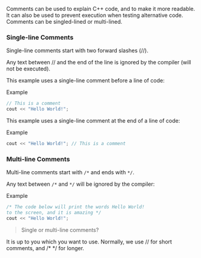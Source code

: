 Comments can be used to explain C++ code, and to make it more readable. It can also be used to prevent execution when testing alternative code. Comments can be singled-lined or multi-lined.

### Single-line Comments
Single-line comments start with two forward slashes (//).

Any text between // and the end of the line is ignored by the compiler (will not be executed).

This example uses a single-line comment before a line of code:

Example
```c++
// This is a comment
cout << "Hello World!";
```

This example uses a single-line comment at the end of a line of code:

Example
```cpp
cout << "Hello World!"; // This is a comment
```

### Multi-line Comments
Multi-line comments start with `/*` and ends with `*/`.

Any text between `/*` and `*/` will be ignored by the compiler:

Example
```cpp
/* The code below will print the words Hello World!
to the screen, and it is amazing */
cout << "Hello World!";
```
> Single or multi-line comments?

It is up to you which you want to use. Normally, we use // for short comments, and /* */ for longer.
